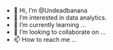 - 👋 Hi, I’m @Undeadbanana
- 👀 I’m interested in data analytics.
- 🌱 I’m currently learning ...
- 💞️ I’m looking to collaborate on ...
- 📫 How to reach me ...

<!---
Undeadbanana/Undeadbanana is a ✨ special ✨ repository because its `README.md` (this file) appears on your GitHub profile.
You can click the Preview link to take a look at your changes.
--->
